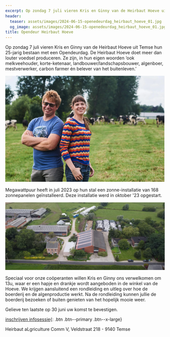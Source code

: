 ```yaml
---
excerpt: Op zondag 7 juli vieren Kris en Ginny van de Heirbaut Hoeve uit Temse hun 25-jarig bestaan met een Opendeurdag.
header:
  teaser: assets/images/2024-06-15-openedeurdag_heirbaut_hoeve_01.jpg
  og_image: assets/images/2024-06-15-openedeurdag_heirbaut_hoeve_01.jpg
title: Opendeur Heirbaut Hoeve
---
```


Op zondag 7 juli vieren Kris en Ginny van de Heirbaut Hoeve uit Temse hun 25-jarig bestaan met een Opendeurdag. De Heirbaut Hoeve doet meer dan louter voedsel produceren.   Ze zijn, in hun eigen woorden ‘ook melkveehouder, korte-ketenaar, landbouwer/landschapsbouwer, algenboer, mestverwerker, carbon farmer én belever van het buitenleven.’

![foto](/assets/images/projects/solar/temse/heirbaut_hoeveproducten/Kris_en_Ginny.png)

Megawattpuur heeft in juli 2023 op hun stal een zonne-installatie van 168 zonnepanelen  geïnstalleerd. Deze installatie werd in oktober '23 opgestart.

![foto](/assets/images/projects/solar/temse/heirbaut_hoeveproducten/aLgriculture.png)

Speciaal voor onze coöperanten willen Kris en Ginny ons verwelkomen om 13u, waar er een hapje en drankje wordt aangeboden in de winkel van de Hoeve. We krijgen aansluitend een rondleiding en uitleg over hoe de boerderij en de algenproductie werkt.  Na de rondleiding kunnen jullie de boerderij bezoeken of buiten genieten van het hopelijk mooie weer.

Gelieve ten laatste op 30 juni uw komst te bevestigen.

[inschrijven infosessie](/inschrijven){: .btn .btn--primary .btn--x-large}

Heirbaut aLgriculture Comm V, Veldstraat 218 - 9140 Temse

